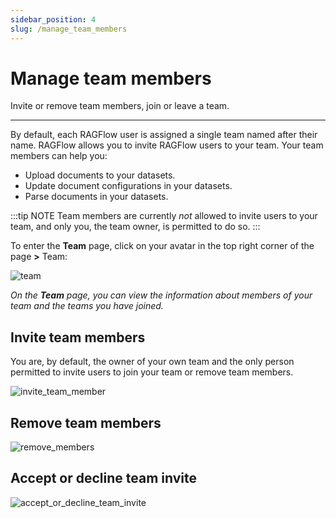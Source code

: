 ```yaml
---
sidebar_position: 4
slug: /manage_team_members
---
```


# Manage team members

Invite or remove team members, join or leave a team.

---

By default, each RAGFlow user is assigned a single team named after their name. RAGFlow allows you to invite RAGFlow users to your team. Your team members can help you:

- Upload documents to your datasets.
- Update document configurations in your datasets.
- Parse documents in your datasets.

:::tip NOTE
Team members are currently *not* allowed to invite users to your team, and only you, the team owner, is permitted to do so.
:::

To enter the **Team** page, click on your avatar in the top right corner of the page **>** Team:

![team](https://github.com/user-attachments/assets/0eac2503-26bc-4568-b3f2-bcd84069a07a)

_On the **Team** page, you can view the information about members of your team and the teams you have joined._

## Invite team members

You are, by default, the owner of your own team and the only person permitted to invite users to join your team or remove team members.

![invite_team_member](https://github.com/user-attachments/assets/d85b55c3-7e86-4f04-a414-ca18a9ee8963)

## Remove team members

![remove_members](https://github.com/user-attachments/assets/5c1a6ab5-8862-47a0-ad09-77fe88866508)

## Accept or decline team invite

![accept_or_decline_team_invite](https://github.com/user-attachments/assets/6a2cb61f-03d5-4423-9ed1-71df97ff4114)
